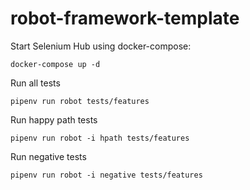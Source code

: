# robot-framework-template
Start Selenium Hub using docker-compose:

    docker-compose up -d

Run all tests

    pipenv run robot tests/features
    
Run happy path tests

    pipenv run robot -i hpath tests/features

Run negative tests

    pipenv run robot -i negative tests/features
